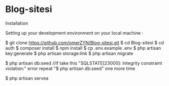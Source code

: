 # Blog-sitesi

Installation

Setting up your development environment on your local machine :

$ git clone https://github.com/omerZYN/Blog-sitesi.git
$ cd Blog-sitesi
$ cd auth
$ composer install
$ npm install
$ cp .env.example .env
$ php artisan key:generate
$ php artisan storage:link
$ php artisan migrate

$ php artisan db:seed 
//if take this "SQLSTATE[23000]: Integrity constraint violation:" error repeat "$ php artisan db:seed" one more time

$ php artisan servea


